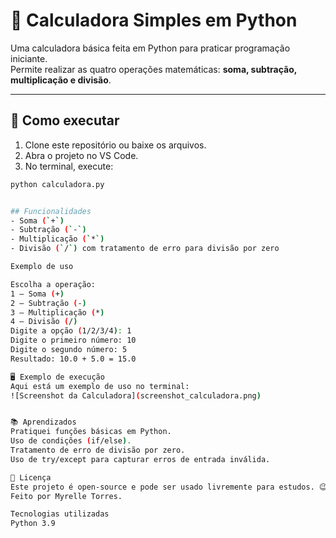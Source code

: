 # 🧮 Calculadora Simples em Python

Uma calculadora básica feita em Python para praticar programação iniciante.  
Permite realizar as quatro operações matemáticas: **soma, subtração, multiplicação e divisão**.

---

## 🚀 Como executar

1. Clone este repositório ou baixe os arquivos.
2. Abra o projeto no VS Code.
3. No terminal, execute:

```bash
python calculadora.py


## Funcionalidades
- Soma (`+`)
- Subtração (`-`)
- Multiplicação (`*`)
- Divisão (`/`) com tratamento de erro para divisão por zero

Exemplo de uso

Escolha a operação:
1 – Soma (+)
2 – Subtração (-)
3 – Multiplicação (*)
4 – Divisão (/)
Digite a opção (1/2/3/4): 1
Digite o primeiro número: 10
Digite o segundo número: 5
Resultado: 10.0 + 5.0 = 15.0

🖥️ Exemplo de execução
Aqui está um exemplo de uso no terminal:
![Screenshot da Calculadora](screenshot_calculadora.png)


📚 Aprendizados
Pratiquei funções básicas em Python.
Uso de condições (if/else).
Tratamento de erro de divisão por zero.
Uso de try/except para capturar erros de entrada inválida.

📜 Licença
Este projeto é open-source e pode ser usado livremente para estudos. 😉
Feito por Myrelle Torres.

Tecnologias utilizadas
Python 3.9

